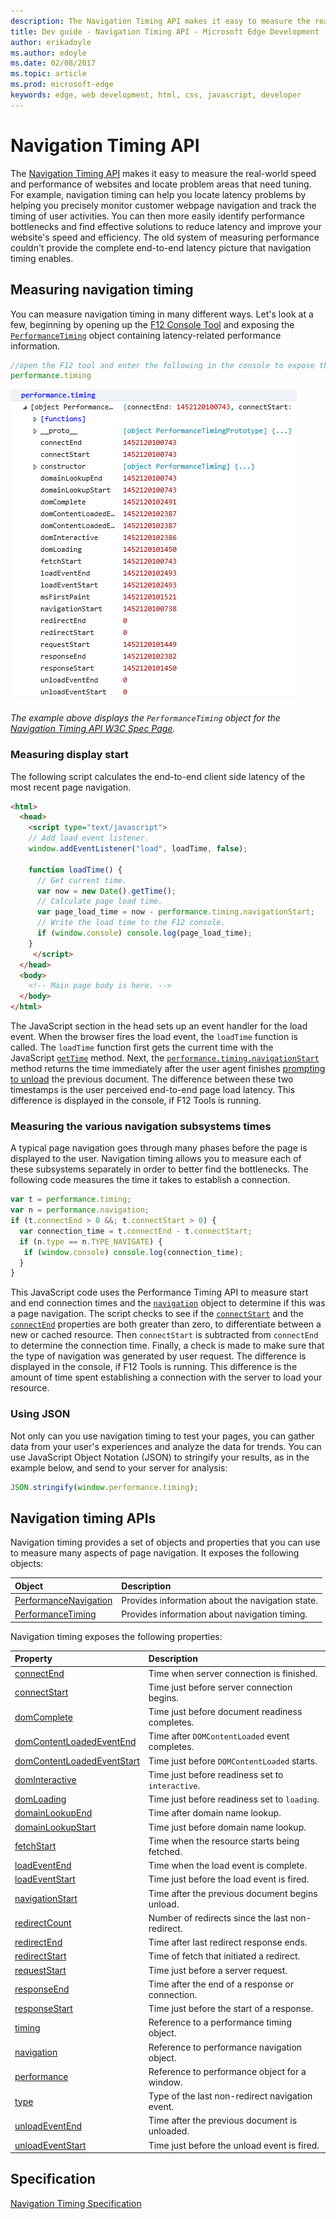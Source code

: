 ```yaml
---
description: The Navigation Timing API makes it easy to measure the real-world speed and performance of websites, and locate problem areas that need tuning.
title: Dev guide - Navigation Timing API - Microsoft Edge Development
author: erikadoyle
ms.author: edoyle
ms.date: 02/08/2017
ms.topic: article
ms.prod: microsoft-edge
keywords: edge, web development, html, css, javascript, developer
---
```


# Navigation Timing API

The [Navigation Timing API](https://msdn.microsoft.com/library/hh772738.aspx) makes it easy to measure the real-world speed and performance of websites and locate problem areas that need tuning. For example, navigation timing can help you locate latency problems by helping you precisely monitor customer webpage navigation and track the timing of user activities. You can then more easily identify performance bottlenecks and find effective solutions to reduce latency and improve your website's speed and efficiency. The old system of measuring performance couldn't provide the complete end-to-end latency picture that navigation timing enables.

## Measuring navigation timing

You can measure navigation timing in many different ways. Let's look at a few, beginning by opening up the [F12 Console Tool](../../f12-devtools-guide/console.md) and exposing the [`PerformanceTiming`](https://msdn.microsoft.com/library/ff975075.aspx) object containing latency-related performance information. 

```js
//open the F12 tool and enter the following in the console to expose the PerformanceTiming object
performance.timing 
```
![PermanceTiming object example](./../media/navigationtiming_timestamps.png)

*The example above displays the `PerformanceTiming` object for the [Navigation Timing API W3C Spec Page](http://go.microsoft.com/fwlink/p/?LinkId=278978).*

### Measuring display start

The following script calculates the end-to-end client side latency of the most recent page navigation.

```html
<html>
  <head>
    <script type="text/javascript">
    // Add load event listener.
    window.addEventListener("load", loadTime, false);

    function loadTime() {
      // Get current time.
      var now = new Date().getTime();
      // Calculate page load time.
      var page_load_time = now - performance.timing.navigationStart;
      // Write the load time to the F12 console.
      if (window.console) console.log(page_load_time);
    }
     </script>
  </head>
  <body>
    <!-- Main page body is here. -->
  </body>
</html>
```

The JavaScript section in the head sets up an event handler for the load event. When the browser fires the load event, the `loadTime` function is called. The `loadTime` function first gets the current time with the JavaScript [`getTime`](https://msdn.microsoft.com/library/7hcawkw2.aspx) method. Next, the [`performance.timing.navigationStart`](https://msdn.microsoft.com/library/ff974724.aspx) method returns the time immediately after the user agent finishes [prompting to unload](http://go.microsoft.com/fwlink/p/?LinkId=228089) the previous document. The difference between these two timestamps is the user perceived end-to-end page load latency. This difference is displayed in the console, if F12 Tools is running.

### Measuring the various navigation subsystems times

A typical page navigation goes through many phases before the page is displayed to the user. Navigation timing allows you to measure each of these subsystems separately in order to better find the bottlenecks. The following code measures the time it takes to establish a connection.

```js
var t = performance.timing;
var n = performance.navigation;
if (t.connectEnd > 0 &&; t.connectStart > 0) {
  var connection_time = t.connectEnd - t.connectStart;
  if (n.type == n.TYPE_NAVIGATE) {
   if (window.console) console.log(connection_time);
  }
}
```

This JavaScript code uses the Performance Timing API to measure start and end connection times and the [`navigation`](https://msdn.microsoft.com/library/ff974739.aspx) object to determine if this was a page navigation. The script checks to see if the [`connectStart`](https://msdn.microsoft.com/library/ff974711.aspx) and the [`connectEnd`](https://msdn.microsoft.com/library/ff974710.aspx) properties are both greater than zero, to differentiate between a new or cached resource. Then `connectStart` is subtracted from `connectEnd` to determine the connection time. Finally, a check is made to make sure that the type of navigation was generated by user request. The difference is displayed in the console, if F12 Tools is running. This difference is the amount of time spent establishing a connection with the server to load your resource.

### Using JSON

Not only can you use navigation timing to test your pages, you can gather data from your user's experiences and analyze the data for trends. You can use JavaScript Object Notation (JSON) to stringify your results, as in the example below, and send to your server for analysis:

```js
JSON.stringify(window.performance.timing);
```

## Navigation timing APIs


Navigation timing provides a set of objects and properties that you can use to measure many aspects of page navigation. It exposes the following objects:

| Object | Description
|:------------ | :-------------
| [PerformanceNavigation](https://msdn.microsoft.com/library/hh772730.aspx) | Provides information about the navigation state.
| [PerformanceTiming](https://msdn.microsoft.com/library/ff975075.aspx) | Provides information about navigation timing. 

Navigation timing exposes the following properties:

| Property | Description
|:------------ | :-------------
| [connectEnd](https://msdn.microsoft.com/library/ff974710.aspx) | Time when server connection is finished.
| [connectStart](https://msdn.microsoft.com/library/ff974711.aspx) | Time just before server connection begins.
| [domComplete](https://msdn.microsoft.com/library/ff974714.aspx) | Time just before document readiness completes.
| [domContentLoadedEventEnd](https://msdn.microsoft.com/library/hh772735(v=vs.85).aspx) | Time after `DOMContentLoaded` event completes.
| [domContentLoadedEventStart](https://msdn.microsoft.com/library/ff974715(v=vs.85).aspx) | Time just before `DOMContentLoaded` starts.
| [domInteractive](https://msdn.microsoft.com/library/ff974716(v=vs.85).aspx) | Time just before readiness set to `interactive`.
| [domLoading](https://msdn.microsoft.com/library/ff974717(v=vs.85).aspx) | Time just before readiness set to `loading`.
| [domainLookupEnd](https://msdn.microsoft.com/library/ff974712(v=vs.85).aspx) | Time after domain name lookup.
| [domainLookupStart](https://msdn.microsoft.com/library/ff974713(v=vs.85).aspx) | Time just before domain name lookup.
| [fetchStart](https://msdn.microsoft.com/library/ff974718(v=vs.85).aspx) | Time when the resource starts being fetched. 
| [loadEventEnd](https://msdn.microsoft.com/library/ff974721(v=vs.85).aspx) | Time when the load event is complete. 
| [loadEventStart](https://msdn.microsoft.com/library/ff974722(v=vs.85).aspx) | Time just before the load event is fired. 
| [navigationStart](https://msdn.microsoft.com/library/ff974724(v=vs.85).aspx) | Time after the previous document begins unload. 
| [redirectCount](https://msdn.microsoft.com/library/ff974733(v=vs.85).aspx) | Number of redirects since the last non-redirect. 
| [redirectEnd](https://msdn.microsoft.com/library/ff974725(v=vs.85).aspx) | Time after last redirect response ends. 
| [redirectStart](https://msdn.microsoft.com/library/ff974726(v=vs.85).aspx) | Time of fetch that initiated a redirect. 
| [requestStart](https://msdn.microsoft.com/library/ff974728(v=vs.85).aspx) | Time just before a server request. 
| [responseEnd](https://msdn.microsoft.com/library/ff974729(v=vs.85).aspx) | Time after the end of a response or connection. 
| [responseStart](https://msdn.microsoft.com/library/ff974730(v=vs.85).aspx) | Time just before the start of a response. 
| [timing](https://msdn.microsoft.com/library/ff974740(v=vs.85).aspx) | Reference to a performance timing object. 
| [navigation](https://msdn.microsoft.com/library/ff974739(v=vs.85).aspx) | Reference to performance navigation object. 
| [performance](https://msdn.microsoft.com/library/hh772740(v=vs.85).aspx) | Reference to performance object for a window. 
| [type](https://msdn.microsoft.com/library/ff974736(v=vs.85).aspx) | Type of the last non-redirect navigation event. 
| [unloadEventEnd](https://msdn.microsoft.com/library/ff974731(v=vs.85).aspx) | Time after the previous document is unloaded. 
| [unloadEventStart](https://msdn.microsoft.com/library/ff974732(v=vs.85).aspx) | Time just before the unload event is fired. 



## Specification

[Navigation Timing Specification](http://go.microsoft.com/fwlink/p/?LinkId=278978)

